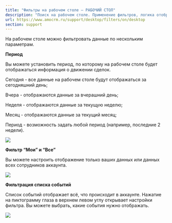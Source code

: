 ```yaml
---
title: "Фильтры на рабочем столе — РАБОЧИЙ СТОЛ"
description: "Поиск на рабочем столе. Применение фильтров, логика отображения данных при применении фильтра. Фильтры в списке событий"
url: https://www.amocrm.ru/support/desktop/filters/on/desktop
section: support
---
```


На рабочем столе можно фильтровать данные по нескольким параметрам.

**Период**

Вы можете установить период, по которому на рабочем столе будет отображаться информация о движении сделок.

Сегодня - все данные на рабочем столе будут отображаться за сегодняшний день;

Вчера - отображаются данные за вчерашний день;

Неделя - отображаются данные за текущую неделю;

Месяц - отображаются данные за текущий месяц;

Период - возможность задать любой период (например, последние 2 недели).

![](/uploads/2019/06/Screenshot_25.jpg)

**Фильтр “Мои” и “Все”**

Вы можете настроить отображение только ваших данных или данных всех сотрудников аккаунта.

![](/uploads/2019/06/Screenshot_26.jpg)

**Фильтрация списка событий**

Список событий отображает всё, что происходит в аккаунте. Нажатие на пиктограмму глаза в верхнем левом углу открывает настройки фильтра. Вы можете выбрать, какие события нужно отображать.  
  
![](/uploads/2019/06/Screenshot_27.jpg)